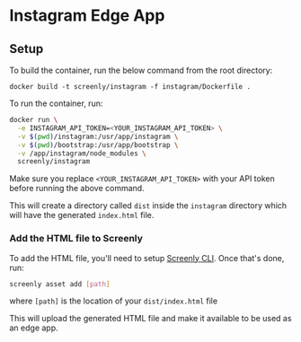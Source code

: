 # Instagram Edge App

## Setup

To build the container, run the below command from the root directory:

`docker build -t screenly/instagram -f instagram/Dockerfile .`

To run the container, run:
```sh
docker run \
  -e INSTAGRAM_API_TOKEN=<YOUR_INSTAGRAM_API_TOKEN> \
  -v $(pwd)/instagram:/usr/app/instagram \
  -v $(pwd)/bootstrap:/usr/app/bootstrap \
  -v /app/instagram/node_modules \
  screenly/instagram
```

Make sure you replace `<YOUR_INSTAGRAM_API_TOKEN>` with your API token before running the above command.

This will create a directory called `dist` inside the `instagram` directory which will have the generated `index.html` file.

### Add the HTML file to Screenly

To add the HTML file, you'll need to setup [Screenly CLI](https://github.com/Screenly/cli).
Once that's done, run:

```sh
screenly asset add [path]
```

where `[path]` is the location of your `dist/index.html` file

This will upload the generated HTML file and make it available to be used as an edge app.
